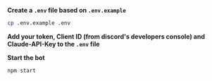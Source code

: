 **Create a `.env` file based on `.env.example`**
   ```bash
   cp .env.example .env
   ```

 **Add your token, Client ID (from discord's developers console) and Claude-API-Key to the `.env` file**

**Start the bot**
   ```bash
   npm start
   ```
